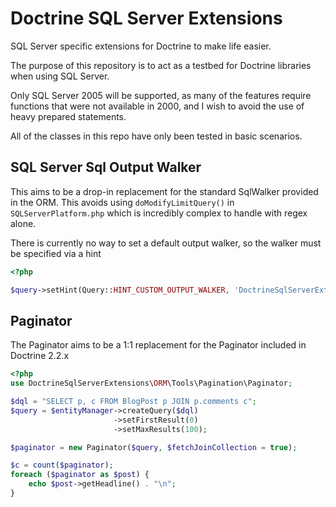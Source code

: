 Doctrine SQL Server Extensions
=============================

SQL Server specific extensions for Doctrine to make life easier. 

The purpose of this repository is to act as a testbed for Doctrine libraries 
when using SQL Server.

Only SQL Server 2005 will be supported, as many of the features require
functions that were not available in 2000, and I wish to avoid the use of heavy
prepared statements.

All of the classes in this repo have only been tested in basic scenarios.

## SQL Server Sql Output Walker

This aims to be a drop-in replacement for the standard SqlWalker provided in 
the ORM. This avoids using `doModifyLimitQuery()` in `SQLServerPlatform.php`
which is incredibly complex to handle with regex alone.

There is currently no way to set a default output walker, so the walker
must be specified via a hint

```php
<?php

$query->setHint(Query::HINT_CUSTOM_OUTPUT_WALKER, 'DoctrineSqlServerExtensions\ORM\Query\AST\SQLServerSqlWalker');
```

## Paginator

The Paginator aims to be a 1:1 replacement for the Paginator included in Doctrine 2.2.x

```php
<?php
use DoctrineSqlServerExtensions\ORM\Tools\Pagination\Paginator;

$dql = "SELECT p, c FROM BlogPost p JOIN p.comments c";
$query = $entityManager->createQuery($dql)
                       ->setFirstResult(0)
                       ->setMaxResults(100);

$paginator = new Paginator($query, $fetchJoinCollection = true);

$c = count($paginator);
foreach ($paginator as $post) {
    echo $post->getHeadline() . "\n";
}
```

